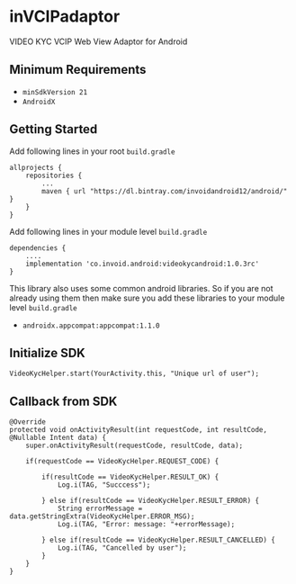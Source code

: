 # inVCIPadaptor
VIDEO KYC VCIP Web View Adaptor for Android

## Minimum Requirements
- `minSdkVersion 21` 
- `AndroidX`

## Getting Started

Add following lines in your root ```build.gradle```
```
allprojects {
    repositories {
        ...
        maven { url "https://dl.bintray.com/invoidandroid12/android/" }
    }
}
```

Add following lines in your module level ```build.gradle```
```
dependencies {
    ....
    implementation 'co.invoid.android:videokycandroid:1.0.3rc'
}
```

This library also uses some common android libraries. So if you are not already using them then make sure you add these libraries to your module level `build.gradle`
- `androidx.appcompat:appcompat:1.1.0`

## Initialize SDK

```
VideoKycHelper.start(YourActivity.this, "Unique url of user");
```
## Callback from SDK
```
@Override
protected void onActivityResult(int requestCode, int resultCode, @Nullable Intent data) {
    super.onActivityResult(requestCode, resultCode, data);

    if(requestCode == VideoKycHelper.REQUEST_CODE) {
            
        if(resultCode == VideoKycHelper.RESULT_OK) {
            Log.i(TAG, "Succcess");
            
        } else if(resultCode == VideoKycHelper.RESULT_ERROR) {
            String errorMessage = data.getStringExtra(VideoKycHelper.ERROR_MSG);
            Log.i(TAG, "Error: message: "+errorMessage);
            
        } else if(resultCode == VideoKycHelper.RESULT_CANCELLED) {
            Log.i(TAG, "Cancelled by user");
        }
    }
}
```
